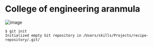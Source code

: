# College of engineering aranmula
![image](https://github.com/mohdraashid/skillscommunicate-using-markdown/assets/137311631/c584382a-101f-4462-9903-0fca72cb151c)
```
$ git init
Initialized empty Git repository in /Users/skills/Projects/recipe-repository/.git/
```
